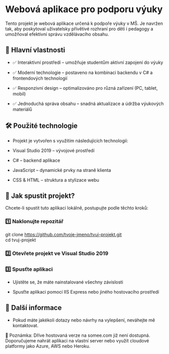 # Webová aplikace pro podporu výuky

Tento projekt je webová aplikace určená k podpoře výuky v MŠ. Je navržen tak, aby poskytoval uživatelsky přívětivé rozhraní pro děti i pedagogy a umožňoval efektivní správu vzdělávacího obsahu.

## 📌 Hlavní vlastnosti

- ✅ Interaktivní prostředí – umožňuje studentům aktivní zapojení do výuky

- ✅ Moderní technologie – postaveno na kombinaci backendu v C# a frontendových technologií

- ✅ Responzivní design – optimalizováno pro různá zařízení (PC, tablet, mobil)

- ✅ Jednoduchá správa obsahu – snadná aktualizace a údržba výukových materiálů

## 🛠 Použité technologie

- Projekt je vytvořen s využitím následujících technologií:

- Visual Studio 2019 – vývojové prostředí

- C# – backend aplikace

- JavaScript – dynamické prvky na straně klienta

- CSS & HTML – struktura a stylizace webu

## 🚀 Jak spustit projekt?

Chcete-li spustit tuto aplikaci lokálně, postupujte podle těchto kroků:

### 1️⃣ Naklonujte repozitář

git clone https://github.com/tvoje-jmeno/tvuj-projekt.git  
cd tvuj-projekt  

### 2️⃣ Otevřete projekt ve Visual Studio 2019

### 3️⃣ Spusťte aplikaci

- Ujistěte se, že máte nainstalované všechny závislosti

- Spusťte aplikaci pomocí IIS Express nebo jiného hostovacího prostředí

## 🔗 Další informace

- Pokud máte jakékoli dotazy nebo návrhy na vylepšení, neváhejte mě kontaktovat.

📌 Poznámka: Dříve hostovaná verze na somee.com již není dostupná. Doporučujeme nahrát aplikaci na vlastní server nebo využít cloudové platformy jako Azure, AWS nebo Heroku.


